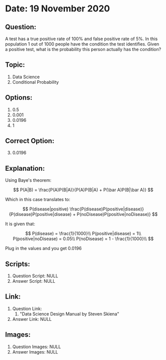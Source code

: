 # Date: 19 November 2020

## Question:
A test has a true positive rate of 100% and false positive rate of 5%. In this population 1 out of 1000 people have the condition the test identifies. Given a positive test, what is the probability this person actually has the condition?

## Topic:
1. Data Science
2. Conditional Probability

## Options:
1. 0.5
2. 0.001
3. 0.0196
4. 1

## Correct Option:
3. 0.0196

## Explanation:
Using Baye's theorem:

$$
P(A|B) = \frac{P(A)P(B|A)}{P(A)P(B|A) + P(\bar A)P(B|\bar A)}
$$

Which in this case translates to:

$$
P(disease|positive) \frac{P(disease)P(positive|disease)}{P(disease)P(positive|disease) + P(noDisease)P(positive|noDisease)}
$$

It is given that:

$$
P(disease) = \frac{1}{1000}\\
P(positive|disease) = 1\\
P(positive|noDisease) = 0.05\\
P(noDisease) = 1 - \frac{1}{1000}\\
$$

Plug in the values and you get 0.0196

## Scripts:
1. Question Script: NULL
2. Answer Script: NULL

## Link:
1. Question Link:
   1. "Data Science Design Manual by Steven Skiena" 
2. Answer Link: NULL

## Images:
1. Question Images: NULL
2. Answer Images: NULL
